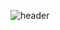 ![header](https://capsule-render.vercel.app/api?type=TransParent&color=auto&&height=120&section=header&text=KarbyLee&fontColor=d6ace6)
